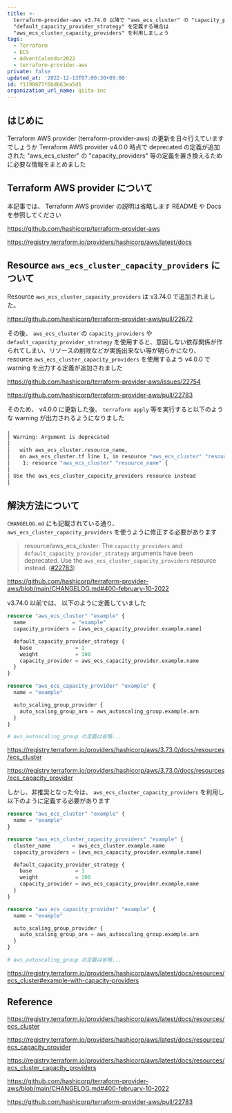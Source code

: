 ```yaml
---
title: >-
  terraform-provider-aws v3.74.0 以降で "aws_ecs_cluster" の "capacity_providers",
  "default_capacity_provider_strategy" を定義する場合は
  "aws_ecs_cluster_capacity_providers" を利用しましょう
tags:
  - Terraform
  - ECS
  - AdventCalendar2022
  - terraform-provider-aws
private: false
updated_at: '2022-12-13T07:00:30+09:00'
id: f1190877f6bdb63ea5d1
organization_url_name: qiita-inc
---
```

## はじめに

Terraform AWS provider (terraform-provider-aws) の更新を日々行えていますでしょうか
Terraform AWS provider v4.0.0 時点で deprecated の定義が追加された "aws_ecs_cluster" の "capacity_providers" 等の定義を置き換えるために必要な情報をまとめました

## Terraform AWS provider について

本記事では、 Terraform AWS provider の説明は省略します README や Docs を参照してください

https://github.com/hashicorp/terraform-provider-aws

https://registry.terraform.io/providers/hashicorp/aws/latest/docs

## Resource `aws_ecs_cluster_capacity_providers` について

Resource `aws_ecs_cluster_capacity_providers` は v3.74.0 で追加されました。

https://github.com/hashicorp/terraform-provider-aws/pull/22672


その後、 `aws_ecs_cluster` の `capacity_providers` や `default_capacity_provider_strategy` を使用すると、意図しない依存関係が作られてしまい、リソースの削除などが実施出来ない等が明らかになり、 resource `aws_ecs_cluster_capacity_providers` を使用するよう v4.0.0 で warning を出力する定義が追加されました

https://github.com/hashicorp/terraform-provider-aws/issues/22754

https://github.com/hashicorp/terraform-provider-aws/pull/22783

そのため、 v4.0.0 に更新した後、 `terraform apply` 等を実行すると以下のような warning が出力されるようになりました


```sh
╷
│ Warning: Argument is deprecated
│ 
│   with aws_ecs_cluster.resource_name,
│   on aws_ecs_cluster.tf line 1, in resource "aws_ecs_cluster" "resource_name":
│    1: resource "aws_ecs_cluster" "resource_name" {
│ 
│ Use the aws_ecs_cluster_capacity_providers resource instead
│ 
```

## 解決方法について

`CHANGELOG.md` にも記載されている通り、 `aws_ecs_cluster_capacity_providers` を使うように修正する必要があります

> resource/aws_ecs_cluster: The `capacity_providers` and `default_capacity_provider_strategy` arguments have been deprecated. Use the `aws_ecs_cluster_capacity_providers` resource instead. ([#22783](https://github.com/hashicorp/terraform-provider-aws/issues/22783))

https://github.com/hashicorp/terraform-provider-aws/blob/main/CHANGELOG.md#400-february-10-2022

v3.74.0 以前では、 以下のように定義していました

```tf
resource "aws_ecs_cluster" "example" {
  name               = "example"
  capacity_providers = [aws_ecs_capacity_provider.example.name]

  default_capacity_provider_strategy {
    base              = 1
    weight            = 100
    capacity_provider = aws_ecs_capacity_provider.example.name
  }
}

resource "aws_ecs_capacity_provider" "example" {
  name = "example"

  auto_scaling_group_provider {
    auto_scaling_group_arn = aws_autoscaling_group.example.arn
  }
}

# aws_autoscaling_group の定義は省略...
```


https://registry.terraform.io/providers/hashicorp/aws/3.73.0/docs/resources/ecs_cluster

https://registry.terraform.io/providers/hashicorp/aws/3.73.0/docs/resources/ecs_capacity_provider


しかし、非推奨となった今は、 `aws_ecs_cluster_capacity_providers` を利用し以下のように定義する必要があります

```tf
resource "aws_ecs_cluster" "example" {
  name = "example"
}

resource "aws_ecs_cluster_capacity_providers" "example" {
  cluster_name       = aws_ecs_cluster.example.name
  capacity_providers = [aws_ecs_capacity_provider.example.name]

  default_capacity_provider_strategy {
    base              = 1
    weight            = 100
    capacity_provider = aws_ecs_capacity_provider.example.name
  }
}

resource "aws_ecs_capacity_provider" "example" {
  name = "example"

  auto_scaling_group_provider {
    auto_scaling_group_arn = aws_autoscaling_group.example.arn
  }
}

# aws_autoscaling_group の定義は省略...
```

https://registry.terraform.io/providers/hashicorp/aws/latest/docs/resources/ecs_cluster#example-with-capacity-providers


## Reference

https://registry.terraform.io/providers/hashicorp/aws/latest/docs/resources/ecs_cluster

https://registry.terraform.io/providers/hashicorp/aws/latest/docs/resources/ecs_capacity_provider

https://registry.terraform.io/providers/hashicorp/aws/latest/docs/resources/ecs_cluster_capacity_providers

https://github.com/hashicorp/terraform-provider-aws/blob/main/CHANGELOG.md#400-february-10-2022

https://github.com/hashicorp/terraform-provider-aws/pull/22783

